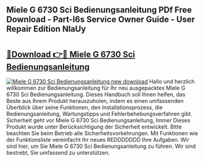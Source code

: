 ## Miele G 6730 Sci Bedienungsanleitung PDf Free Download - Part-l6s Service Owner Guide - User Repair Edition NlaUy

# <h2><a href="http://df23y4y.blite.top/?on=Miele+G+6730+Sci+Bedienungsanleitung">🔗Download 👉🔴 Miele G 6730 Sci Bedienungsanleitung</a></h2>

[![Miele G 6730 Sci Bedienungsanleitung new download](https://i.imgur.com/lujVjoI.png)](http://df23y4y.blite.top/?on=Miele+G+6730+Sci+Bedienungsanleitung)
Hallo und herzlich willkommen zur Bedienungsanleitung für Ihr neu ausgepacktes Miele G 6730 Sci Bedienungsanleitung. Dieses Handbuch soll Ihnen helfen, das Beste aus Ihrem Produkt herauszuholen, indem es einen umfassenden Überblick über seine Funktionen, den Installationsprozess, die Bedienungsanleitung, Wartungstipps und Fehlerbehebungsverfahren gibt. Sicherheit geht vor Miele G 6730 Sci Bedienungsanleitung, Immer Dieses Produkt wurde unter Berücksichtigung der Sicherheit entwickelt. Bitte beachten Sie beim Betrieb alle Sicherheitsvorkehrungen. Mit Funktionen wie der Funktionsliste vereinfacht Ihr neues REDDDDDDD Ihre Aufgaben. Wir sind hier, um Sie Miele G 6730 Sci Bedienungsanleitung zu führen. Wir sind bestrebt, Sie umfassend zu unterstützen.
